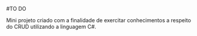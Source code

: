 #TO DO

Mini projeto criado com a finalidade de exercitar conhecimentos a respeito do CRUD utilizando a linguagem C#.
